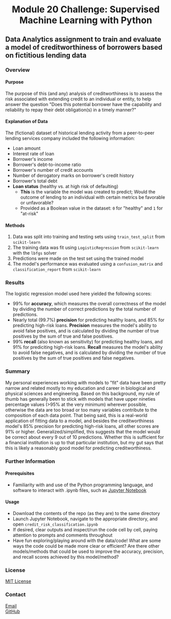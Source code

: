 # <p align="center">Module 20 Challenge: Supervised Machine Learning with Python
## Data Analytics assignment to train and evaluate a model of creditworthiness of borrowers based on fictitious lending data
### Overview
#### Purpose
The purpose of this (and any) analysis of creditworthiness is to assess the risk associated with extending credit to an individual or entity, to help answer the question "Does this potential borrower have the capability and reliability to repay their debt obligation(s) in a timely manner?"
#### Explanation of Data
The (fictional) dataset of historical lending activity from a peer-to-peer lending services company included the following information:
- Loan amount
- Interest rate of loan
- Borrower's income
- Borrower's debt-to-income ratio
- Borrower's number of credit accounts
- Number of derogatory marks on borrower's credit history
- Borrower's total debt
- **Loan status** (healthy vs. at high risk of defaulting)
    - **This** is the variable the model was created to predict; Would the outcome of lending to an individual with certain metrics be favorable or unfavorable?
    - Provided as a Boolean value in the dataset: `0` for "healthy" and `1` for "at-risk"
#### Methods
1. Data was split into training and testing sets using `train_test_split` from `scikit-learn`
2. The training data was fit using `LogisticRegression` from `scikit-learn` with the `lbfgs` solver
3. Predictions were made on the test set using the trained model
4. The model's performance was evaluated using a `confusion_matrix` and `classification_report` from `scikit-learn`
### Results
The logistic regression model used here yielded the following scores:
- 99% for **accuracy**, which measures the overall correctness of the model by dividing the number of correct predictions by the total number of predictions.
- Nearly total (99.7%) **precision** for predicting healthy loans, and 85% for predicting high-risk loans. **Precision** measures the model's ability to avoid false positives, and is calculated by dividing the number of true positives by the sum of true and false positives.
- 99% **recall** (also known as sensitivity) for predicting healthy loans, and 91% for prediciting high-risk loans. **Recall** measures the model's ability to avoid false negatives, and is calculated by dividing the number of true positives by the sum of true positives and false negatives.
### Summary
My personal experiences working with models to "fit" data have been pretty narrow and related mostly to my education and career in biological and physical sciences and engineering. Based on this background, my rule of thumb has generally been to stick with models that have upper nineties percentage values (>95% at the very minimum) wherever possible, otherwise the data are too broad or too many variables contribute to the composition of each data point. That being said, this is a real-world application of fitting data to a model, and besides the creditworthiness model's 85% precision for predicting high-risk loans, all other scores are 91% or higher. Generalized/simplified, this suggests that the model would be correct about every 9 out of 10 predictions. Whether this is sufficient for a financial institution is up to that particular institution, but my gut says that this is likely a reasonably good model for predicting creditworthiness.
### Further Information
#### Prerequisites
- Familiarity with and use of the Python programming language, and software to interact with .ipynb files, such as [Jupyter Notebook](https://jupyter.org/)
#### Usage
- Download the contents of the repo (as they are) to the same directory
- Launch Jupyter Notebook, navigate to the appropriate directory, and open `credit_risk_classification.ipynb`
- If desired, clear outputs and inspect/run the code cell by cell, paying attention to prompts and comments throughout
- Have fun exploring/playing around with the data/code! What are some ways the code could be made more clear or efficient? Are there other models/methods that could be used to improve the accuracy, precision, and recall scores achieved by this model/method?
### License
[MIT License](https://opensource.org/licenses/MIT)
### Contact
[Email](mailto:cengelhart@gmail.com)\
[GitHub](https://github.com/cengelhart0120)